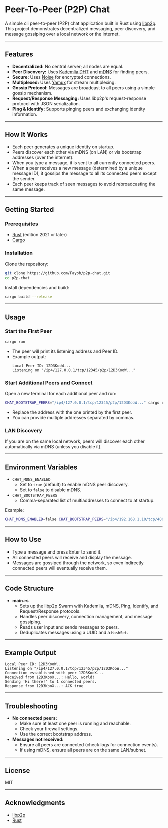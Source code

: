 # Peer-To-Peer (P2P) Chat

A simple cli peer-to-peer (P2P) chat application built in Rust using [libp2p](https://libp2p.io/). This project demonstrates decentralized messaging, peer discovery, and message gossiping over a local network or the internet.

---

## Features

- **Decentralized:** No central server; all nodes are equal.
- **Peer Discovery:** Uses [Kademlia DHT](https://docs.libp2p.io/concepts/dht/) and [mDNS](https://en.wikipedia.org/wiki/Multicast_DNS) for finding peers.
- **Secure:** Uses [Noise](https://noiseprotocol.org/) for encrypted connections.
- **Multiplexed:** Uses [Yamux](https://github.com/hashicorp/yamux) for stream multiplexing.
- **Gossip Protocol:** Messages are broadcast to all peers using a simple gossip mechanism.
- **Request/Response Messaging:** Uses libp2p's request-response protocol with JSON serialization.
- **Ping & Identify:** Supports pinging peers and exchanging identity information.

---

## How It Works

- Each peer generates a unique identity on startup.
- Peers discover each other via mDNS (on LAN) or via bootstrap addresses (over the internet).
- When you type a message, it is sent to all currently connected peers.
- When a peer receives a new message (determined by a unique message ID), it gossips the message to all its connected peers except the sender.
- Each peer keeps track of seen messages to avoid rebroadcasting the same message.

---

## Getting Started

### Prerequisites

- [Rust](https://www.rust-lang.org/tools/install) (edition 2021 or later)
- [Cargo](https://doc.rust-lang.org/cargo/)

### Installation

Clone the repository:

```sh
git clone https://github.com/Fayob/p2p-chat.git
cd p2p-chat
```

Install dependencies and build:

```sh
cargo build --release
```

---

## Usage

### Start the First Peer

```sh
cargo run
```

- The peer will print its listening address and Peer ID.
- Example output:
  ```
  Local Peer ID: 12D3KooW...
  Listening on "/ip4/127.0.0.1/tcp/12345/p2p/12D3KooW..."
  ```

### Start Additional Peers and Connect

Open a new terminal for each additional peer and run:

```sh
CHAT_BOOTSTRAP_PEERS="/ip4/127.0.0.1/tcp/12345/p2p/12D3KooW..." cargo run
```

- Replace the address with the one printed by the first peer.
- You can provide multiple addresses separated by commas.

### LAN Discovery

If you are on the same local network, peers will discover each other automatically via mDNS (unless you disable it).

---

## Environment Variables

- `CHAT_MDNS_ENABLED`  
  - Set to `true` (default) to enable mDNS peer discovery.
  - Set to `false` to disable mDNS.
- `CHAT_BOOTSTRAP_PEERS`  
  - Comma-separated list of multiaddresses to connect to at startup.

Example:

```sh
CHAT_MDNS_ENABLED=false CHAT_BOOTSTRAP_PEERS="/ip4/192.168.1.10/tcp/4001/p2p/12D3KooW..." cargo run
```

---

## How to Use

- Type a message and press Enter to send it.
- All connected peers will receive and display the message.
- Messages are gossiped through the network, so even indirectly connected peers will eventually receive them.

---

## Code Structure

- **main.rs**  
  - Sets up the libp2p Swarm with Kademlia, mDNS, Ping, Identify, and Request/Response protocols.
  - Handles peer discovery, connection management, and message gossiping.
  - Reads user input and sends messages to peers.
  - Deduplicates messages using a UUID and a `HashSet`.

---

## Example Output

```
Local Peer ID: 12D3KooW...
Listening on "/ip4/127.0.0.1/tcp/12345/p2p/12D3KooW..."
Connection established with peer 12D3KooX...
Received from 12D3KooX...: Hello, world!
Sending 'Hi there!' to 1 connected peers.
Response from 12D3KooX...: ACK true
```

---

## Troubleshooting

- **No connected peers:**  
  - Make sure at least one peer is running and reachable.
  - Check your firewall settings.
  - Use the correct bootstrap address.
- **Messages not received:**  
  - Ensure all peers are connected (check logs for connection events).
  - If using mDNS, ensure all peers are on the same LAN/subnet.

---

## License

MIT

---

## Acknowledgments

- [libp2p](https://libp2p.io/)
- [Rust](https://www.rust-lang.org/)